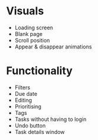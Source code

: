 # Visuals
- Loading screen
- Blank page
- Scroll position
- Appear & disappear animations

# Functionality
- Filters
- Due date
- Editing
- Prioritising
- Tags
- Tasks without having to login
- Undo button
- Task details window